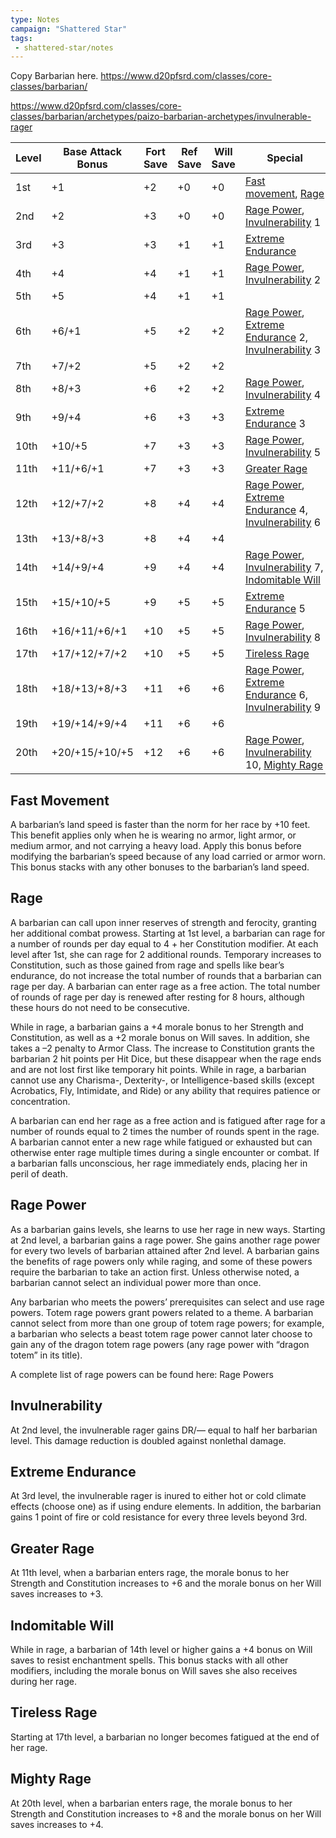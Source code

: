 ```yaml
---
type: Notes
campaign: "Shattered Star"
tags:
 - shattered-star/notes
---
```


Copy Barbarian here.
https://www.d20pfsrd.com/classes/core-classes/barbarian/

https://www.d20pfsrd.com/classes/core-classes/barbarian/archetypes/paizo-barbarian-archetypes/invulnerable-rager

| Level | Base Attack Bonus | Fort Save | Ref Save | Will Save | Special                                                                                                     |
| ----- | ----------------- | --------- | -------- | --------- | ----------------------------------------------------------------------------------------------------------- |
| 1st   | +1                | +2        | +0       | +0        | [Fast movement](#Fast+Movement), [Rage](#Rage)                                                              |
| 2nd   | +2                | +3        | +0       | +0        | [Rage Power](#Rage+Power), [Invulnerability](#Invulnerability) 1                                            |
| 3rd   | +3                | +3        | +1       | +1        | [Extreme Endurance](#Extreme+Endurance)                                                                     |
| 4th   | +4                | +4        | +1       | +1        | [Rage Power](#Rage+Power), [Invulnerability](#Invulnerability) 2                                                                |
| 5th   | +5                | +4        | +1       | +1        |                                                                                                             |
| 6th   | +6/+1             | +5        | +2       | +2        | [Rage Power](#Rage+Power), [Extreme Endurance](#Extreme+Endurance) 2, [Invulnerability](#Invulnerability) 3 |
| 7th   | +7/+2             | +5        | +2       | +2        |                                                                                                             |
| 8th   | +8/+3             | +6        | +2       | +2        | [Rage Power](#Rage+Power), [Invulnerability](#Invulnerability) 4                                            |
| 9th   | +9/+4             | +6        | +3       | +3        | [Extreme Endurance](#Extreme+Endurance) 3                                                                   |
| 10th  | +10/+5            | +7        | +3       | +3        | [Rage Power](#Rage+Power), [Invulnerability](#Invulnerability) 5                                            |
| 11th  | +11/+6/+1         | +7        | +3       | +3        | [Greater Rage](#Greater+Rage)                                                                                               |
| 12th  | +12/+7/+2         | +8        | +4       | +4        | [Rage Power](#Rage+Power), [Extreme Endurance](#Extreme+Endurance) 4, [Invulnerability](#Invulnerability) 6 |
| 13th  | +13/+8/+3         | +8        | +4       | +4        |                                                                                                             |
| 14th  | +14/+9/+4         | +9        | +4       | +4        | [Rage Power](#Rage+Power), [Invulnerability](#Invulnerability) 7, [Indomitable Will](#Indomitable+Will)     |
| 15th  | +15/+10/+5        | +9        | +5       | +5        | [Extreme Endurance](#Extreme+Endurance) 5                                                                   |
| 16th  | +16/+11/+6/+1     | +10       | +5       | +5        | [Rage Power](#Rage+Power), [Invulnerability](#Invulnerability) 8                                            |
| 17th  | +17/+12/+7/+2     | +10       | +5       | +5        | [Tireless Rage](#Tireless+Rage)                                                                             |
| 18th  | +18/+13/+8/+3     | +11       | +6       | +6        | [Rage Power](#Rage+Power), [Extreme Endurance](#Extreme+Endurance) 6, [Invulnerability](#Invulnerability) 9 |
| 19th  | +19/+14/+9/+4     | +11       | +6       | +6        |                                                                                                             |
| 20th  | +20/+15/+10/+5    | +12       | +6       | +6        | [Rage Power](#Rage+Power), [Invulnerability](#Invulnerability) 10, [Mighty Rage](#Mighty+Rage)              |

## Fast Movement
A barbarian’s land speed is faster than the norm for her race by +10 feet. This benefit applies only when he is wearing no armor, light armor, or medium armor, and not carrying a heavy load. Apply this bonus before modifying the barbarian’s speed because of any load carried or armor worn. This bonus stacks with any other bonuses to the barbarian’s land speed.
## Rage
A barbarian can call upon inner reserves of strength and ferocity, granting her additional combat prowess. Starting at 1st level, a barbarian can rage for a number of rounds per day equal to 4 + her Constitution modifier. At each level after 1st, she can rage for 2 additional rounds. Temporary increases to Constitution, such as those gained from rage and spells like bear’s endurance, do not increase the total number of rounds that a barbarian can rage per day. A barbarian can enter rage as a free action. The total number of rounds of rage per day is renewed after resting for 8 hours, although these hours do not need to be consecutive.

While in rage, a barbarian gains a +4 morale bonus to her Strength and Constitution, as well as a +2 morale bonus on Will saves. In addition, she takes a –2 penalty to Armor Class. The increase to Constitution grants the barbarian 2 hit points per Hit Dice, but these disappear when the rage ends and are not lost first like temporary hit points. While in rage, a barbarian cannot use any Charisma-, Dexterity-, or Intelligence-based skills (except Acrobatics, Fly, Intimidate, and Ride) or any ability that requires patience or concentration.

A barbarian can end her rage as a free action and is fatigued after rage for a number of rounds equal to 2 times the number of rounds spent in the rage. A barbarian cannot enter a new rage while fatigued or exhausted but can otherwise enter rage multiple times during a single encounter or combat. If a barbarian falls unconscious, her rage immediately ends, placing her in peril of death.
## Rage Power
As a barbarian gains levels, she learns to use her rage in new ways. Starting at 2nd level, a barbarian gains a rage power. She gains another rage power for every two levels of barbarian attained after 2nd level. A barbarian gains the benefits of rage powers only while raging, and some of these powers require the barbarian to take an action first. Unless otherwise noted, a barbarian cannot select an individual power more than once.

Any barbarian who meets the powers’ prerequisites can select and use rage powers. Totem rage powers grant powers related to a theme. A barbarian cannot select from more than one group of totem rage powers; for example, a barbarian who selects a beast totem rage power cannot later choose to gain any of the dragon totem rage powers (any rage power with “dragon totem” in its title).

A complete list of rage powers can be found here: Rage Powers
## Invulnerability
At 2nd level, the invulnerable rager gains DR/— equal to half her barbarian level. This damage reduction is doubled against nonlethal damage.
## Extreme Endurance
At 3rd level, the invulnerable rager is inured to either hot or cold climate effects (choose one) as if using endure elements. In addition, the barbarian gains 1 point of fire or cold resistance for every three levels beyond 3rd.
## Greater Rage
At 11th level, when a barbarian enters rage, the morale bonus to her Strength and Constitution increases to +6 and the morale bonus on her Will saves increases to +3.
## Indomitable Will
While in rage, a barbarian of 14th level or higher gains a +4 bonus on Will saves to resist enchantment spells. This bonus stacks with all other modifiers, including the morale bonus on Will saves she also receives during her rage.
## Tireless Rage
Starting at 17th level, a barbarian no longer becomes fatigued at the end of her rage.
## Mighty Rage
At 20th level, when a barbarian enters rage, the morale bonus to her Strength and Constitution increases to +8 and the morale bonus on her Will saves increases to +4.





